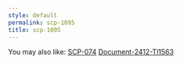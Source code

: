 ```yaml
---
style: default
permalink: scp-1095
title: scp-1095
---
```

You may also like:
[SCP-074](http://scp-wiki.net/scp-074)
[Document-2412-Tl1563](http://scp-wiki.net/document-2412-tl1563)